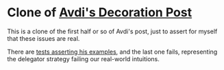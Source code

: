 # Clone of [Avdi's Decoration Post](http://devblog.avdi.org/2012/01/31/decoration-is-best-except-when-it-isnt/)

This is a clone of the first half or so of Avdi's post, just to assert
for myself that these issues are real.

There are [tests asserting his examples](test_character.rb), and the last one fails,
representing the delegator strategy failing our real-world intuitions.
